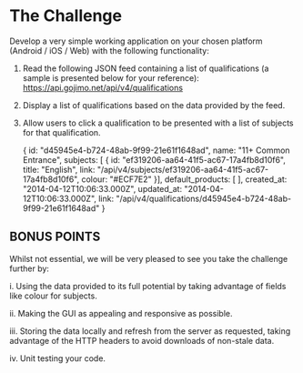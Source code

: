 # The Challenge

Develop a very simple working application on your chosen platform (Android / iOS / Web) with the following functionality:

1. Read the following JSON feed containing a list of qualifications (a sample is presented below
for your reference): https://api.gojimo.net/api/v4/qualifications
2. Display a list of qualifications based on the data provided by the feed.
3. Allow users to click a qualification to be presented with a list of subjects for that qualification.


    {
      id: "d45945e4-b724-48ab-9f99-21e61f1648ad",
      name: "11+ Common Entrance",
      subjects: [
        {
          id: "ef319206-aa64-41f5-ac67-17a4fb8d10f6",
          title: "English",
          link: "/api/v4/subjects/ef319206-aa64-41f5-ac67-17a4fb8d10f6",
          colour: "#ECF7E2"
        }],
      default_products: [ ],
      created_at: "2014-04-12T10:06:33.000Z",
      updated_at: "2014-04-12T10:06:33.000Z",
      link: "/api/v4/qualifications/d45945e4-b724-48ab-9f99-21e61f1648ad"
    }

## BONUS POINTS

Whilst not essential, we will be very pleased to see you take the challenge further by:

i. Using the data provided to its full potential by taking advantage of fields like colour for subjects.

ii. Making the GUI as appealing and responsive as possible.

iii. Storing the data locally and refresh from the server as requested, taking advantage of the HTTP headers to avoid downloads of non-stale data.

iv. Unit testing your code.
